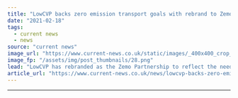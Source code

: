 ```yaml
---
title: "LowCVP backs zero emission transport goals with rebrand to Zemo Partnership"
date: "2021-02-18"
tags: 
  - current news
  - news
source: "current news"
image_url: "https://www.current-news.co.uk/static/images/_400x400_crop_center-center/ZemoPartnership_Logo-Image-Zemo-Partnership.png"
image_fp: "/assets/img/post_thumbnails/28.png"
lead: "LowCVP has rebranded as the Zemo Partnership to reflect the need for UK road transport emissions to fall to zero by 2050."
article_url: "https://www.current-news.co.uk/news/lowcvp-backs-zero-emission-transport-goals-with-rebrand-to-zemo-partnership?utm_source=rss-feeds&utm_medium=rss&utm_campaign=rss"
---
```


---
